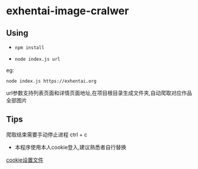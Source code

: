 # exhentai-image-cralwer

## Using

- ```npm install```

- ```node index.js url```

eg:

```node index.js https://exhentai.org```

url参数支持列表页面和详情页面地址,在项目根目录生成文件夹,自动爬取对应作品全部图片

## Tips

爬取结束需要手动停止进程 ctrl + c

- 本程序使用本人cookie登入,建议熟悉者自行替换

[cookie设置文件](https://github.com/panzer-vor/exhentai-image-cralwer/blob/master/utils/helper.js) 
